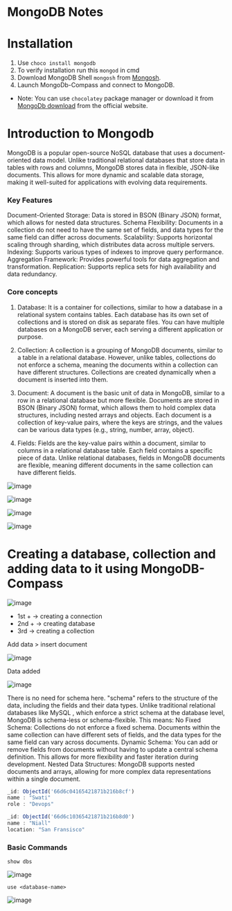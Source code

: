 # MongoDB Notes
# Installation
1. Use `choco install mongodb`
2. To verify installation run this `mongod` in cmd
3. Download MongoDB Shell `mongosh` from [Mongosh](https://www.mongodb.com/try/download/shell).
4. Launch MongoDb-Compass and connect to MongoDB.
- Note: You can use `chocolatey` package manager or download it from [MongoDb download](https://www.mongodb.com/try/download/community) from the official website.

# Introduction to Mongodb
MongoDB is a popular open-source NoSQL database that uses a document-oriented data model.
Unlike traditional relational databases that store data in tables with rows and columns, MongoDB stores data in flexible, JSON-like documents. 
This allows for more dynamic and scalable data storage, making it well-suited for applications with evolving data requirements.

### Key Features
Document-Oriented Storage: Data is stored in BSON (Binary JSON) format, which allows for nested data structures.
Schema Flexibility: Documents in a collection do not need to have the same set of fields, and data types for the same field can differ across documents.
Scalability: Supports horizontal scaling through sharding, which distributes data across multiple servers.
Indexing: Supports various types of indexes to improve query performance.
Aggregation Framework: Provides powerful tools for data aggregation and transformation.
Replication: Supports replica sets for high availability and data redundancy.

### Core concepts
1. Database: It is a container for collections, similar to how a database in a relational system contains tables. Each database has its own set of collections and is stored on disk as separate files. You can have multiple databases on a MongoDB server, each serving a different application or purpose.

2. Collection: A collection is a grouping of MongoDB documents, similar to a table in a relational database. However, unlike tables, collections do not enforce a schema, meaning the documents within a collection can have different structures. Collections are created dynamically when a document is inserted into them.

3. Document: A document is the basic unit of data in MongoDB, similar to a row in a relational database but more flexible. Documents are stored in BSON (Binary JSON) format, which allows them to hold complex data structures, including nested arrays and objects. Each document is a collection of key-value pairs, where the keys are strings, and the values can be various data types (e.g., string, number, array, object).

4. Fields: Fields are the key-value pairs within a document, similar to columns in a relational database table. Each field contains a specific piece of data. Unlike relational databases, fields in MongoDB documents are flexible, meaning different documents in the same collection can have different fields.

![image](https://github.com/user-attachments/assets/47fb5fb0-e27e-49d8-a84c-917cfdf871d4)

![image](https://github.com/user-attachments/assets/76b0f9c8-f8a1-426e-aa94-125e17c1bd2b)

![image](https://github.com/user-attachments/assets/89c245fd-65ae-4513-9f2f-9faba2616814)

![image](https://github.com/user-attachments/assets/6c939bab-39c7-40b2-afcf-878305730e65)

# Creating a database, collection and adding data to it using MongoDB-Compass

![image](https://github.com/user-attachments/assets/28eb1f3c-d50a-4506-b958-3549fd4378ee)  

- 1st + → creating a connection
- 2nd + → creating database
- 3rd → creating a collection

Add data > insert document 

![image](https://github.com/user-attachments/assets/c12de609-fe4a-4b59-ac32-da258b39ed3f)

Data added

![image](https://github.com/user-attachments/assets/6478ed38-2ea4-4118-a03e-215c78fbb67e)

There is no need for schema here.
"schema" refers to the structure of the data, including the fields and their data types. Unlike traditional relational databases like MySQL , which enforce a strict schema at the database level, MongoDB is schema-less or schema-flexible. 
This means:
No Fixed Schema: Collections do not enforce a fixed schema. Documents within the same collection can have different sets of fields, and the data types for the same field can vary across documents.
Dynamic Schema: You can add or remove fields from documents without having to update a central schema definition. This allows for more flexibility and faster iteration during development.
Nested Data Structures: MongoDB supports nested documents and arrays, allowing for more complex data representations within a single document.

```javascript
_id: ObjectId('66d6c04165421871b216b8cf')
name : "Swati"
role : "Devops"

_id: ObjectId('66d6c10365421871b216b8d0')
name : "Niall"
location: "San Fransisco"
```
### Basic Commands
`show dbs`

![image](https://github.com/user-attachments/assets/20f23f2f-c97e-4be0-ab9a-4361be1444dd)

`use <database-name>`

![image](https://github.com/user-attachments/assets/6ea04f29-e409-4954-89b0-36a620029f75)




